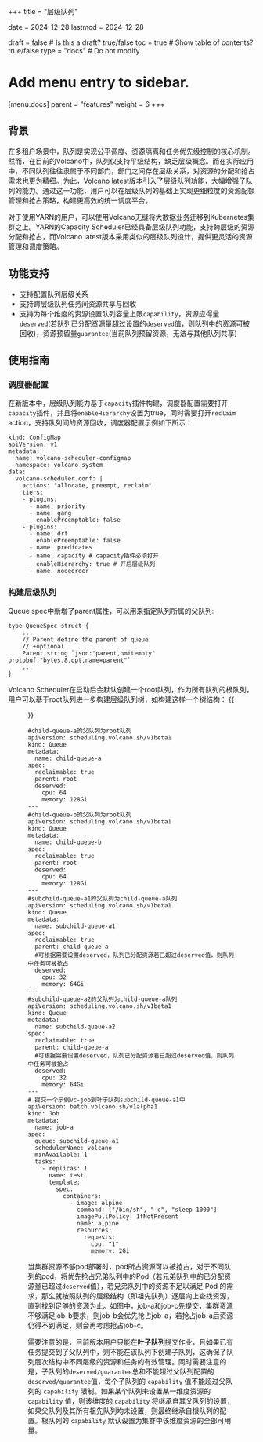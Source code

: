 +++
title = "层级队列"

date = 2024-12-28
lastmod = 2024-12-28

draft = false  # Is this a draft? true/false
toc = true  # Show table of contents? true/false
type = "docs"  # Do not modify.

# Add menu entry to sidebar.
[menu.docs]
  parent = "features"
  weight = 6
+++

## 背景
在多租户场景中，队列是实现公平调度、资源隔离和任务优先级控制的核心机制。然而，在目前的Volcano中，队列仅支持平级结构，缺乏层级概念。而在实际应用中，不同队列往往隶属于不同部门，部门之间存在层级关系，对资源的分配和抢占需求也更为精细。为此，Volcano latest版本引入了层级队列功能，大幅增强了队列的能力。通过这一功能，用户可以在层级队列的基础上实现更细粒度的资源配额管理和抢占策略，构建更高效的统一调度平台。

对于使用YARN的用户，可以使用Volcano无缝将大数据业务迁移到Kubernetes集群之上。YARN的Capacity Scheduler已经具备层级队列功能，支持跨层级的资源分配和抢占，而Volcano latest版本采用类似的层级队列设计，提供更灵活的资源管理和调度策略。

## 功能支持
- 支持配置队列层级关系
- 支持跨层级队列任务间资源共享与回收
- 支持为每个维度的资源设置队列容量上限`capability`，资源应得量`deserved`(若队列已分配资源量超过设置的`deserved`值，则队列中的资源可被回收)，资源预留量`guarantee`(当前队列预留资源，无法与其他队列共享)


## 使用指南
### 调度器配置
在新版本中，层级队列能力基于`capacity`插件构建，调度器配置需要打开`capacity`插件，并且将`enableHierarchy`设置为true，同时需要打开`reclaim` action，支持队列间的资源回收，调度器配置示例如下所示：
```
kind: ConfigMap
apiVersion: v1
metadata:
  name: volcano-scheduler-configmap
  namespace: volcano-system
data:
  volcano-scheduler.conf: |
    actions: "allocate, preempt, reclaim"
    tiers:
    - plugins:
      - name: priority
      - name: gang
        enablePreemptable: false
    - plugins:
      - name: drf
        enablePreemptable: false
      - name: predicates
      - name: capacity # capacity插件必须打开
        enableHierarchy: true # 开启层级队列
      - name: nodeorder
```
### 构建层级队列
Queue spec中新增了parent属性，可以用来指定队列所属的父队列:
```
type QueueSpec struct {
    ...
	// Parent define the parent of queue
	// +optional
	Parent string `json:"parent,omitempty" protobuf:"bytes,8,opt,name=parent"`
    ...
}
```
Volcano Scheduler在启动后会默认创建一个root队列，作为所有队列的根队列，用户可以基于root队列进一步构建层级队列树，如构建这样一个树结构：
{{<figure library="1" src="hierarchical-queue-example.png" title="图1 层级队列示例" width="50%">}}


```
#child-queue-a的父队列为root队列
apiVersion: scheduling.volcano.sh/v1beta1
kind: Queue
metadata:
  name: child-queue-a
spec:
  reclaimable: true
  parent: root 
  deserved:
    cpu: 64
    memory: 128Gi
---
#child-queue-b的父队列为root队列
apiVersion: scheduling.volcano.sh/v1beta1
kind: Queue
metadata:
  name: child-queue-b
spec:
  reclaimable: true
  parent: root 
  deserved:
    cpu: 64
    memory: 128Gi
---
#subchild-queue-a1的父队列为child-queue-a队列
apiVersion: scheduling.volcano.sh/v1beta1
kind: Queue
metadata:
  name: subchild-queue-a1
spec:
  reclaimable: true
  parent: child-queue-a
  #可根据需要设置deserved，队列已分配资源若已超过deserved值，则队列中任务可被抢占
  deserved: 
    cpu: 32
    memory: 64Gi
---
#subchild-queue-a2的父队列为child-queue-a队列
apiVersion: scheduling.volcano.sh/v1beta1
kind: Queue
metadata:
  name: subchild-queue-a2
spec:
  reclaimable: true
  parent: child-queue-a 
  #可根据需要设置deserved，队列已分配资源若已超过deserved值，则队列中任务可被抢占
  deserved: 
    cpu: 32
    memory: 64Gi
---
# 提交一个示例vc-job到叶子队列subchild-queue-a1中
apiVersion: batch.volcano.sh/v1alpha1
kind: Job
metadata:
  name: job-a
spec:
  queue: subchild-queue-a1
  schedulerName: volcano
  minAvailable: 1
  tasks:
    - replicas: 1
      name: test
      template:
        spec:
          containers:
            - image: alpine
              command: ["/bin/sh", "-c", "sleep 1000"]
              imagePullPolicy: IfNotPresent
              name: alpine
              resources:
                requests:
                  cpu: "1"
                  memory: 2Gi
```
当集群资源不够pod部署时，pod所占资源可以被抢占，对于不同队列的pod，将优先抢占兄弟队列中的Pod（若兄弟队列中的已分配资源量已超过`deserved`值），若兄弟队列中的资源不足以满足 Pod 的需求，那么就按照队列的层级结构（即祖先队列）逐层向上查找资源，直到找到足够的资源为止。如图中，job-a和job-c先提交，集群资源不够满足job-b要求，则job-b会优先抢占job-a，若抢占job-a后资源仍得不到满足，则会再考虑抢占job-c。

需要注意的是，目前版本用户只能在**叶子队列**提交作业，且如果已有任务提交到了父队列中，则不能在该队列下创建子队列，这确保了队列层次结构中不同层级的资源和任务的有效管理。同时需要注意的是，子队列的`deserved/guarantee`总和不能超过父队列配置的`deserved/guarantee`值，每个子队列的 `capability` 值不能超过父队列的 `capability` 限制。如果某个队列未设置某一维度资源的 `capability` 值，则该维度的 `capability` 将继承自其父队列的设置，如果父队列及其所有祖先队列均未设置，则最终继承自根队列的配置。根队列的 `capability` 默认设置为集群中该维度资源的全部可用量。
